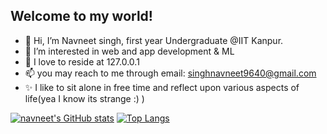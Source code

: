 ## Welcome to my world!

- 👋 Hi, I’m Navneet singh, first year Undergraduate @IIT Kanpur.
- 👀 I’m interested in web and app development & ML
- 🏡 I love to reside at 127.0.0.1
- 📫 you may reach to me through email: singhnavneet9640@gmail.com
- ✨ I like to sit alone in free time and reflect upon various aspects of life(yea I know its strange :)  )


[![navneet's GitHub stats](https://github-readme-stats.vercel.app/api?username=navneet-28)](https://github.com/navneet-28/navneet-28.git) [![Top Langs](https://github-readme-stats.vercel.app/api/top-langs/?username=navneet-28)](https://github.com/navneet-28/navneet-28.git)


